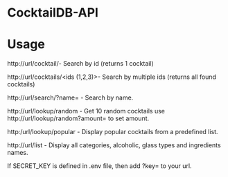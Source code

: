 # CocktailDB-API

# Usage
http://url/cocktail/<id>- Search by id (returns 1 cocktail)

http://url/cocktails/<ids (1,2,3)>- Search by multiple ids (returns all found cocktails)

http://url/search/?name=<name> - Search by name.



http://url/lookup/random - Get 10 random cocktails
use http://url/lookup/random?amount=<amount> to set amount.


http:/url/lookup/popular - Display popular cocktails from a predefined list.


http://url/list - Display all categories, alcoholic, glass types and ingredients names.


If SECRET_KEY is defined in .env file, then add ?key=<key> to your url.